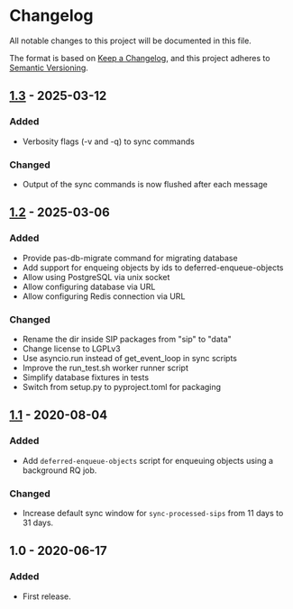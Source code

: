 # Changelog
All notable changes to this project will be documented in this file.

The format is based on [Keep a Changelog](https://keepachangelog.com/en/1.0.0/),
and this project adheres to [Semantic Versioning](https://semver.org/spec/v2.0.0.html).

## [1.3] - 2025-03-12
### Added
 - Verbosity flags (-v and -q) to sync commands

### Changed
 - Output of the sync commands is now flushed after each message

## [1.2] - 2025-03-06
### Added
 - Provide pas-db-migrate command for migrating database
 - Add support for enqueing objects by ids to deferred-enqueue-objects
 - Allow using PostgreSQL via unix socket
 - Allow configuring database via URL
 - Allow configuring Redis connection via URL

### Changed
 - Rename the dir inside SIP packages from "sip" to "data"
 - Change license to LGPLv3
 - Use asyncio.run instead of get_event_loop in sync scripts
 - Improve the run_test.sh worker runner script
 - Simplify database fixtures in tests
 - Switch from setup.py to pyproject.toml for packaging

## [1.1] - 2020-08-04
### Added
 - Add `deferred-enqueue-objects` script for enqueuing objects using a background RQ job.

### Changed
 - Increase default sync window for `sync-processed-sips` from 11 days to 31 days.

## 1.0 - 2020-06-17
### Added
 - First release.

[1.1]: https://github.com/finnish-heritage-agency/passari-workflow/compare/1.0...1.1
[1.2]: https://github.com/finnish-heritage-agency/passari-workflow/compare/1.1...1.2
[1.3]: https://github.com/finnish-heritage-agency/passari-workflow/compare/1.2...1.3
